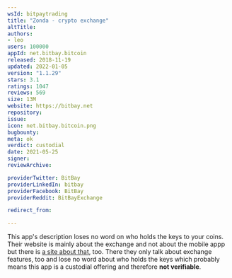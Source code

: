 ```yaml
---
wsId: bitpaytrading
title: "Zonda - crypto exchange"
altTitle: 
authors:
- leo
users: 100000
appId: net.bitbay.bitcoin
released: 2018-11-19
updated: 2022-01-05
version: "1.1.29"
stars: 3.1
ratings: 1047
reviews: 569
size: 13M
website: https://bitbay.net
repository: 
issue: 
icon: net.bitbay.bitcoin.png
bugbounty: 
meta: ok
verdict: custodial
date: 2021-05-25
signer: 
reviewArchive:

providerTwitter: BitBay
providerLinkedIn: bitbay
providerFacebook: BitBay
providerReddit: BitBayExchange

redirect_from:

---
```


This app's description loses no word on who holds the keys to your coins. Their
website is mainly about the exchange and not about the mobile appp but there is
[a site about that](https://bitbay.net/en/mobile), too. There they only talk
about exchange features, too and lose no word about who holds the keys which
probably means this app is a custodial offering and therefore **not verifiable**.
